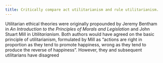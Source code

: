 ```yaml
---
title: Critically compare act utilitarianism and rule utilitarianism.
---
```


Utilitarian ethical theories were originally propounded by Jeremy Bentham in _An Introduction to the Principles of Morals and Legislation_ and John Stuart Mill in _Utilitarianism_. Both authors would have agreed on the basic principle of utilitarianism, formulated by Mill as “actions are right in proportion as they tend to promote happiness, wrong as they tend to produce the reverse of happiness”. However, they and subsequent utilitarians have disagreed 